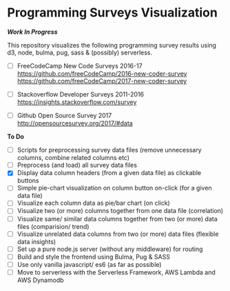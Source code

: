 # Programming Surveys Visualization

***Work In Progress***

This repository visualizes the following programming survey results using d3, node, bulma, pug, sass & (possibly) serverless.

- [ ] FreeCodeCamp New Code Surveys 2016-17
https://github.com/freeCodeCamp/2016-new-coder-survey   
https://github.com/freeCodeCamp/2017-new-coder-survey
- [ ] Stackoverflow Developer Surveys 2011-2016
https://insights.stackoverflow.com/survey
- [ ] Github Open Source Survey 2017
http://opensourcesurvey.org/2017/#data


__To Do__
- [ ] Scripts for preprocessing survey data files (remove unnecessary columns, combine related columns etc)
- [ ] Preprocess (and load) all survey data files
- [x] Display data column headers (from a given data file) as clickable buttons
- [ ] Simple pie-chart visualization on column button on-click (for a given data file)
- [ ] Visualize each column data as pie/bar chart (on click)
- [ ] Visualize two (or more) columns together from one data file (correlation)
- [ ] Visualize same/ similar data columns together from two (or more) data files (comparision/ trend)
- [ ] Visualize unrelated data columns from two (or more) data files (flexible data insights)
- [ ] Set up a pure node.js server (without any middleware) for routing
- [ ] Build and style the frontend using Bulma, Pug & SASS
- [ ] Use only vanilla javascript/ es6 (as far as possible)
- [ ] Move to serverless with the Serverless Framework, AWS Lambda and AWS Dynamodb
